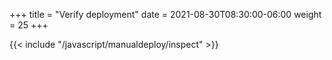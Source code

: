 +++
title = "Verify deployment"
date = 2021-08-30T08:30:00-06:00
weight = 25
+++

{{< include "/javascript/manualdeploy/inspect" >}}
